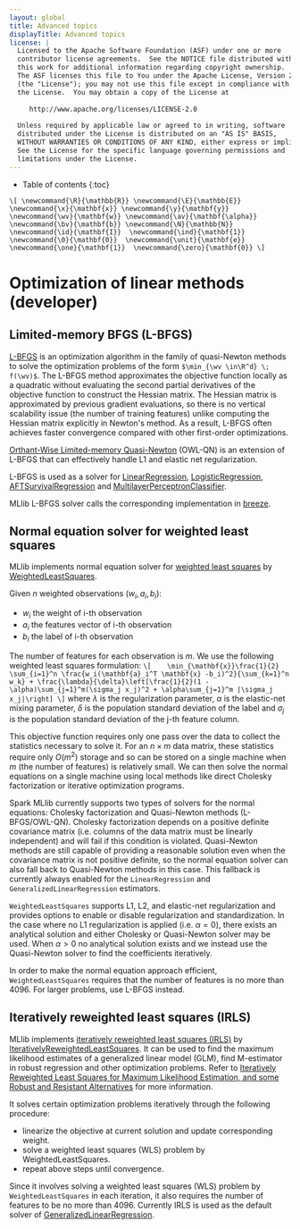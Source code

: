 ```yaml
---
layout: global
title: Advanced topics
displayTitle: Advanced topics
license: |
  Licensed to the Apache Software Foundation (ASF) under one or more
  contributor license agreements.  See the NOTICE file distributed with
  this work for additional information regarding copyright ownership.
  The ASF licenses this file to You under the Apache License, Version 2.0
  (the "License"); you may not use this file except in compliance with
  the License.  You may obtain a copy of the License at
 
     http://www.apache.org/licenses/LICENSE-2.0
 
  Unless required by applicable law or agreed to in writing, software
  distributed under the License is distributed on an "AS IS" BASIS,
  WITHOUT WARRANTIES OR CONDITIONS OF ANY KIND, either express or implied.
  See the License for the specific language governing permissions and
  limitations under the License.
---
```


* Table of contents
{:toc}

`\[
\newcommand{\R}{\mathbb{R}}
\newcommand{\E}{\mathbb{E}} 
\newcommand{\x}{\mathbf{x}}
\newcommand{\y}{\mathbf{y}}
\newcommand{\wv}{\mathbf{w}}
\newcommand{\av}{\mathbf{\alpha}}
\newcommand{\bv}{\mathbf{b}}
\newcommand{\N}{\mathbb{N}}
\newcommand{\id}{\mathbf{I}} 
\newcommand{\ind}{\mathbf{1}} 
\newcommand{\0}{\mathbf{0}} 
\newcommand{\unit}{\mathbf{e}} 
\newcommand{\one}{\mathbf{1}} 
\newcommand{\zero}{\mathbf{0}}
\]`

# Optimization of linear methods (developer)

## Limited-memory BFGS (L-BFGS)
[L-BFGS](http://en.wikipedia.org/wiki/Limited-memory_BFGS) is an optimization 
algorithm in the family of quasi-Newton methods to solve the optimization problems of the form 
`$\min_{\wv \in\R^d} \; f(\wv)$`. The L-BFGS method approximates the objective function locally as a 
quadratic without evaluating the second partial derivatives of the objective function to construct the 
Hessian matrix. The Hessian matrix is approximated by previous gradient evaluations, so there is no 
vertical scalability issue (the number of training features) unlike computing the Hessian matrix 
explicitly in Newton's method. As a result, L-BFGS often achieves faster convergence compared with 
other first-order optimizations.

[Orthant-Wise Limited-memory
Quasi-Newton](http://research-srv.microsoft.com/en-us/um/people/jfgao/paper/icml07scalable.pdf)
(OWL-QN) is an extension of L-BFGS that can effectively handle L1 and elastic net regularization.

L-BFGS is used as a solver for [LinearRegression](api/scala/index.html#org.apache.spark.ml.regression.LinearRegression),
[LogisticRegression](api/scala/index.html#org.apache.spark.ml.classification.LogisticRegression),
[AFTSurvivalRegression](api/scala/index.html#org.apache.spark.ml.regression.AFTSurvivalRegression)
and [MultilayerPerceptronClassifier](api/scala/index.html#org.apache.spark.ml.classification.MultilayerPerceptronClassifier).

MLlib L-BFGS solver calls the corresponding implementation in [breeze](https://github.com/scalanlp/breeze/blob/master/math/src/main/scala/breeze/optimize/LBFGS.scala).

## Normal equation solver for weighted least squares

MLlib implements normal equation solver for [weighted least squares](https://en.wikipedia.org/wiki/Least_squares#Weighted_least_squares) by [WeightedLeastSquares]({{site.SPARK_GITHUB_URL}}/blob/v{{site.SPARK_VERSION_SHORT}}/mllib/src/main/scala/org/apache/spark/ml/optim/WeightedLeastSquares.scala).

Given $n$ weighted observations $(w_i, a_i, b_i)$:

* $w_i$ the weight of i-th observation
* $a_i$ the features vector of i-th observation
* $b_i$ the label of i-th observation

The number of features for each observation is $m$. We use the following weighted least squares formulation:
`\[   
\min_{\mathbf{x}}\frac{1}{2} \sum_{i=1}^n \frac{w_i(\mathbf{a}_i^T \mathbf{x} -b_i)^2}{\sum_{k=1}^n w_k} + \frac{\lambda}{\delta}\left[\frac{1}{2}(1 - \alpha)\sum_{j=1}^m(\sigma_j x_j)^2 + \alpha\sum_{j=1}^m |\sigma_j x_j|\right]
\]`
where $\lambda$ is the regularization parameter, $\alpha$ is the elastic-net mixing parameter, $\delta$ is the population standard deviation of the label
and $\sigma_j$ is the population standard deviation of the j-th feature column.

This objective function requires only one pass over the data to collect the statistics necessary to solve it. For an
$n \times m$ data matrix, these statistics require only $O(m^2)$ storage and so can be stored on a single machine when $m$ (the number of features) is
relatively small. We can then solve the normal equations on a single machine using local methods like direct Cholesky factorization or iterative optimization programs.

Spark MLlib currently supports two types of solvers for the normal equations: Cholesky factorization and Quasi-Newton methods (L-BFGS/OWL-QN). Cholesky factorization
depends on a positive definite covariance matrix (i.e. columns of the data matrix must be linearly independent) and will fail if this condition is violated. Quasi-Newton methods
are still capable of providing a reasonable solution even when the covariance matrix is not positive definite, so the normal equation solver can also fall back to 
Quasi-Newton methods in this case. This fallback is currently always enabled for the `LinearRegression` and `GeneralizedLinearRegression` estimators.

`WeightedLeastSquares` supports L1, L2, and elastic-net regularization and provides options to enable or disable regularization and standardization. In the case where no 
L1 regularization is applied (i.e. $\alpha = 0$), there exists an analytical solution and either Cholesky or Quasi-Newton solver may be used. When $\alpha > 0$ no analytical 
solution exists and we instead use the Quasi-Newton solver to find the coefficients iteratively. 

In order to make the normal equation approach efficient, `WeightedLeastSquares` requires that the number of features is no more than 4096. For larger problems, use L-BFGS instead.

## Iteratively reweighted least squares (IRLS)

MLlib implements [iteratively reweighted least squares (IRLS)](https://en.wikipedia.org/wiki/Iteratively_reweighted_least_squares) by [IterativelyReweightedLeastSquares]({{site.SPARK_GITHUB_URL}}/blob/v{{site.SPARK_VERSION_SHORT}}/mllib/src/main/scala/org/apache/spark/ml/optim/IterativelyReweightedLeastSquares.scala).
It can be used to find the maximum likelihood estimates of a generalized linear model (GLM), find M-estimator in robust regression and other optimization problems.
Refer to [Iteratively Reweighted Least Squares for Maximum Likelihood Estimation, and some Robust and Resistant Alternatives](http://www.jstor.org/stable/2345503) for more information.

It solves certain optimization problems iteratively through the following procedure:

* linearize the objective at current solution and update corresponding weight.
* solve a weighted least squares (WLS) problem by WeightedLeastSquares.
* repeat above steps until convergence.

Since it involves solving a weighted least squares (WLS) problem by `WeightedLeastSquares` in each iteration,
it also requires the number of features to be no more than 4096.
Currently IRLS is used as the default solver of [GeneralizedLinearRegression](api/scala/index.html#org.apache.spark.ml.regression.GeneralizedLinearRegression).
